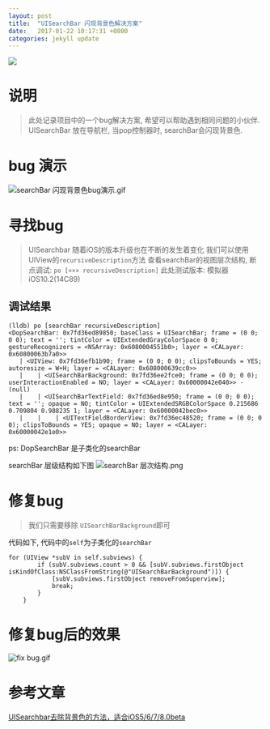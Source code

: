 ```yaml
---
layout: post
title:  "UISearchBar 闪现背景色解决方案"
date:   2017-01-22 10:17:31 +0800
categories: jekyll update
---
```

![](http://upload-images.jianshu.io/upload_images/3538284-faa3dce2c0655b66.jpg?imageMogr2/auto-orient/strip%7CimageView2/2/w/1240)

# 说明
>  此处记录项目中的一个bug解决方案, 希望可以帮助遇到相同问题的小伙伴.
UISearchBar 放在导航栏, 当pop控制器时, searchBar会闪现背景色.

# bug 演示

![searchBar 闪现背景色bug演示.gif](http://upload-images.jianshu.io/upload_images/3538284-45522a8ea53395f1.gif?imageMogr2/auto-orient/strip)

# 寻找bug
> UISearchbar 随着iOS的版本升级也在不断的发生着变化
我们可以使用UIView的`recursiveDescription`方法 查看searchBar的视图层次结构, 断点调试: `po [××× recursiveDescription]`
此处测试版本: 模拟器 iOS10.2(14C89)

## 调试结果
```
(lldb) po [searchBar recursiveDescription]
<DopSearchBar: 0x7fd36ed89850; baseClass = UISearchBar; frame = (0 0; 0 0); text = ''; tintColor = UIExtendedGrayColorSpace 0 0; gestureRecognizers = <NSArray: 0x6080004551b0>; layer = <CALayer: 0x60800063b7a0>>
   | <UIView: 0x7fd36efb1b90; frame = (0 0; 0 0); clipsToBounds = YES; autoresize = W+H; layer = <CALayer: 0x608000639cc0>>
   |    | <UISearchBarBackground: 0x7fd36ee2fce0; frame = (0 0; 0 0); userInteractionEnabled = NO; layer = <CALayer: 0x60000042e040>> - (null)
   |    | <UISearchBarTextField: 0x7fd36ed8e950; frame = (0 0; 0 0); text = ''; opaque = NO; tintColor = UIExtendedSRGBColorSpace 0.215686 0.709804 0.988235 1; layer = <CALayer: 0x60000042bec0>>
   |    |    | <UITextFieldBorderView: 0x7fd36ec48520; frame = (0 0; 0 0); clipsToBounds = YES; opaque = NO; layer = <CALayer: 0x60000042e1e0>>
```
ps: DopSearchBar 是子类化的searchBar

searchBar 层级结构如下图
![searchBar 层次结构.png](http://upload-images.jianshu.io/upload_images/3538284-2f4971d7c65b294f.png?imageMogr2/auto-orient/strip%7CimageView2/2/w/1240)



# 修复bug
> 我们只需要移除 `UISearchBarBackground`即可

代码如下, 代码中的`self`为子类化的`searchBar`
```
for (UIView *subV in self.subviews) {
        if (subV.subviews.count > 0 && [subV.subviews.firstObject isKindOfClass:NSClassFromString(@"UISearchBarBackground")]) {
            [subV.subviews.firstObject removeFromSuperview];
            break;
        }
    }
```

# 修复bug后的效果

![fix bug.gif](http://upload-images.jianshu.io/upload_images/3538284-7bb150add2ceafdd.gif?imageMogr2/auto-orient/strip)

# 参考文章
[UISearchbar去除背景色的方法，适合iOS5/6/7/8.0beta](http://blog.csdn.net/forestml2008/article/details/32914915)

[jekyll-docs]: https://jekyllrb.com/docs/home
[jekyll-gh]:   https://github.com/jekyll/jekyll
[jekyll-talk]: https://talk.jekyllrb.com/


